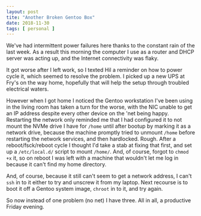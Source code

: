 ```yaml
---
layout: post
tite: "Another Broken Gentoo Box"
date: 2018-11-30
tags: [ personal ]
---
```


We've had intermittent power failures here thanks to the constant rain of the
last week. As a result this morning the computer I use as a router and DHCP
server was acting up, and the Internet connectivity was flaky.

It got worse after I left work, so I texted Hil a reminder on how to power cycle
it, which seemed to resolve the problem. I picked up a new UPS at Fry's on the
way home, hopefully that will help the setup through troubled electrical waters.

However when I got home I noticed the Gentoo workstation I've been using in the
living room has taken a turn for the worse, with the NIC unable to get an IP
address despite every other device on the 'net being happy. Restarting the
network only reminded me that I had configured it to not mount the NVMe drive
I have for `/home` until after bootup by marking it as a network drive, because
the machine promptly tried to unmount `/home` before restarting the network
services, and then hardlocked. Rough. After a reboot/fsck/reboot cycle I
thought I'd take a stab at fixing that first, and set up a `/etc/local.d/`
script to mount `/home/`. And, of course, forgot to `chmod +x` it, so on reboot
I was left with a machine that wouldn't let me log in because it can't find
my home directory.

And, of course, because it still can't seem to get a network address, I can't
`ssh` in to it either to try and unscrew it from my laptop. Next recourse is
to boot it off a Gentoo system image, `chroot` in to it, and try again.

So now instead of one problem (no net) I have three. All in all, a productive
Friday evening.

